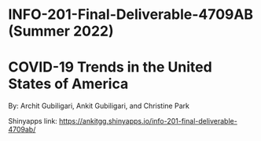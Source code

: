# INFO-201-Final-Deliverable-4709AB (Summer 2022)

# COVID-19 Trends in the United States of America

By: Archit Gubiligari, Ankit Gubiligari, and Christine Park

Shinyapps link: https://ankitgg.shinyapps.io/info-201-final-deliverable-4709ab/
